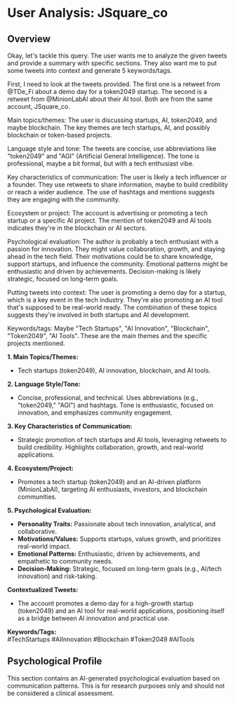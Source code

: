 # User Analysis: JSquare_co

## Overview

<think>
Okay, let's tackle this query. The user wants me to analyze the given tweets and provide a summary with specific sections. They also want me to put some tweets into context and generate 5 keywords/tags.

First, I need to look at the tweets provided. The first one is a retweet from @TDe_Fi about a demo day for a token2049 startup. The second is a retweet from @MinionLabAI about their AI tool. Both are from the same account, JSquare_co.

Main topics/themes: The user is discussing startups, AI, token2049, and maybe blockchain. The key themes are tech startups, AI, and possibly blockchain or token-based projects.

Language style and tone: The tweets are concise, use abbreviations like "token2049" and "AGI" (Artificial General Intelligence). The tone is professional, maybe a bit formal, but with a tech enthusiast vibe.

Key characteristics of communication: The user is likely a tech influencer or a founder. They use retweets to share information, maybe to build credibility or reach a wider audience. The use of hashtags and mentions suggests they are engaging with the community.

Ecosystem or project: The account is advertising or promoting a tech startup or a specific AI project. The mention of token2049 and AI tools indicates they're in the blockchain or AI sectors.

Psychological evaluation: The author is probably a tech enthusiast with a passion for innovation. They might value collaboration, growth, and staying ahead in the tech field. Their motivations could be to share knowledge, support startups, and influence the community. Emotional patterns might be enthusiastic and driven by achievements. Decision-making is likely strategic, focused on long-term goals.

Putting tweets into context: The user is promoting a demo day for a startup, which is a key event in the tech industry. They're also promoting an AI tool that's supposed to be real-world ready. The combination of these topics suggests they're involved in both startups and AI development.

Keywords/tags: Maybe "Tech Startups", "AI Innovation", "Blockchain", "Token2049", "AI Tools". These are the main themes and the specific projects mentioned.
</think>

**1. Main Topics/Themes:**  
- Tech startups (token2049), AI innovation, blockchain, and AI tools.  

**2. Language Style/Tone:**  
- Concise, professional, and technical. Uses abbreviations (e.g., "token2049," "AGI") and hashtags. Tone is enthusiastic, focused on innovation, and emphasizes community engagement.  

**3. Key Characteristics of Communication:**  
- Strategic promotion of tech startups and AI tools, leveraging retweets to build credibility. Highlights collaboration, growth, and real-world applications.  

**4. Ecosystem/Project:**  
- Promotes a tech startup (token2049) and an AI-driven platform (MinionLabAI), targeting AI enthusiasts, investors, and blockchain communities.  

**5. Psychological Evaluation:**  
- **Personality Traits:** Passionate about tech innovation, analytical, and collaborative.  
- **Motivations/Values:** Supports startups, values growth, and prioritizes real-world impact.  
- **Emotional Patterns:** Enthusiastic, driven by achievements, and empathetic to community needs.  
- **Decision-Making:** Strategic, focused on long-term goals (e.g., AI/tech innovation) and risk-taking.  

**Contextualized Tweets:**  
- The account promotes a demo day for a high-growth startup (token2049) and an AI tool for real-world applications, positioning itself as a bridge between AI innovation and practical use.  

**Keywords/Tags:**  
#TechStartups #AIInnovation #Blockchain #Token2049 #AITools

## Psychological Profile

This section contains an AI-generated psychological evaluation based on communication patterns. This is for research purposes only and should not be considered a clinical assessment.